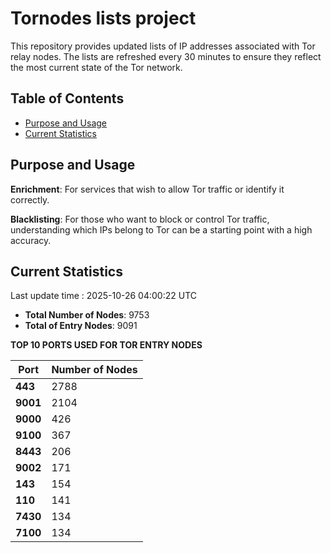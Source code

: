 # Tornodes lists project

This repository provides updated lists of IP addresses associated with Tor relay nodes. The lists are refreshed every 30 minutes to ensure they reflect the most current state of the Tor network.

## Table of Contents

- [Purpose and Usage](#purpose-and-usage)
- [Current Statistics](#current-statistics)


## Purpose and Usage

**Enrichment**: For services that wish to allow Tor traffic or identify it correctly.

**Blacklisting**: For those who want to block or control Tor traffic, understanding which IPs belong to Tor can be a starting point with a high accuracy.

## Current Statistics

Last update time : 2025-10-26 04:00:22 UTC

- **Total Number of Nodes**: 9753
- **Total of Entry Nodes**: 9091

**TOP 10 PORTS USED FOR TOR ENTRY NODES**

| **Port** | **Number of Nodes** |
|------|-----------------|
| **443**   | 2788  |
| **9001**   | 2104  |
| **9000**   | 426  |
| **9100**   | 367  |
| **8443**   | 206  |
| **9002**   | 171  |
| **143**   | 154  |
| **110**   | 141  |
| **7430**   | 134  |
| **7100**   | 134  |

